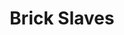 ---
title:          Brick Slaves

names:
  chinese:      樓奴
  previous:     Flat Slave
genre:          modern
episodes:       20
broadcast:
  start:        2015-08-03
  end:          2015-08-28
producer:       Law Chun-Ngok
starring:       <mark>Selena Lee</mark>, Vincent Wong, Evergreen Mak, Eliza Sam, Kiki Sheung, Cheung Kwok-Keung
synopsis:       LAU YIU-MING (Vincent Wong) exhausts the money that he and his girlfriend have saved for many years to buy a property and is about to get married. Out of the blue, his girlfriend not only wants to break up with him, but also secretly leases the premises out to a piano teacher, CHOI KIN-CHING (Selena Lee). Unfortunately, Yiu-Ming’s bad day gets even worse as he is soon laid off from work. In order to continue to pay the mortgage, Yiu-Ming has no other choice but to accept the unreasonable condition imposed by Kin-Ching, however the two often have arguments due to their differences in lifestyles. Later on, Yiu-Ming unveils that there is quite a story behind Kin-Ching’s personality that makes everyone keep a distance from her. Eventually, Yiu-Ming finds a new job with a property management company. Unknown to him, his arrival ruins LO PIT-TAT’s (Evergreen Mak) hope of getting promoted, so Pit-Tat, a third-generation brick slave, for the sake of keeping his own job becomes completely incompatible with Yiu-Ming at work. Nevertheless, Yiu-Ming gains recognition from his boss, LI OI-WAH (Kiki Sheung), who even urges him to specifically look after a trainee called CHUK PIK-KEI (Eliza Sam). Due to their work, Yiu-Ming and Pik-Kei get to observe the world around the brick slaves. Pik-Kei gradually falls in love with Yiu-Ming, yet Yiu-Ming knows very well whom he really loves. All of a sudden, Kin-Ching requests to end the tenancy…
role:           lead

characters:
  -
    fullname:       Choi Kin-Ching (Cecilia)
    age:            33
    identity:       Piano teacher at Little Rabbit Piano School
    appearance:     1-20
---